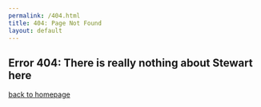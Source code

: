 ```yaml
---
permalink: /404.html
title: 404: Page Not Found
layout: default
---
```

## Error 404: There is really nothing about Stewart here
[back to homepage](index.md)

